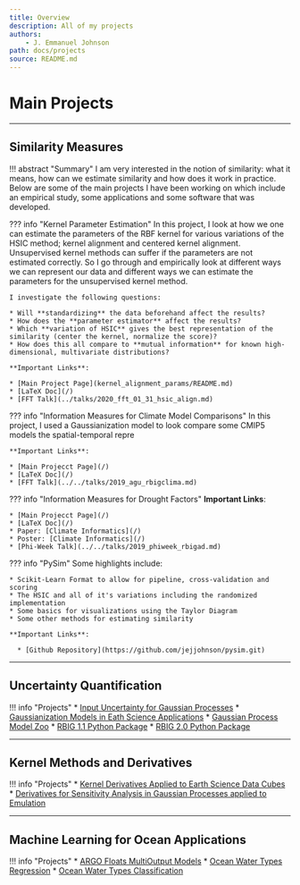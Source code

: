 ```yaml
---
title: Overview
description: All of my projects
authors:
    - J. Emmanuel Johnson
path: docs/projects
source: README.md
---
```

# Main Projects

---

## Similarity Measures

!!! abstract "Summary"
    I am very interested in the notion of similarity: what it means, how can we estimate similarity and how does it work in practice. Below are some of the main projects I have been working on which include an empirical study, some applications and some software that was developed.

??? info "Kernel Parameter Estimation"
    <!-- !!! abstract "Summary" -->
    In this project, I look at how we one can estimate the parameters of the RBF kernel for various variations of the HSIC method; kernel alignment and centered kernel alignment. Unsupervised kernel methods can suffer if the parameters are not estimated correctly. So I go through and empirically look at different ways we can represent our data and different ways we can estimate the parameters for the unsupervised kernel method.

    I investigate the following questions:

    * Will **standardizing** the data beforehand affect the results?
    * How does the **parameter estimator** affect the results?
    * Which **variation of HSIC** gives the best representation of the similarity (center the kernel, normalize the score)?
    * How does this all compare to **mutual information** for known high-dimensional, multivariate distributions?

    **Important Links**:

    * [Main Project Page](kernel_alignment_params/README.md)
    * [LaTeX Doc](/)
    * [FFT Talk](../talks/2020_fft_01_31_hsic_align.md)

??? info "Information Measures for Climate Model Comparisons"
    <!-- !!! abstract "Summary" -->
    In this project, I used a Gaussianization model to look compare some CMIP5 models the spatial-temporal repre

    **Important Links**:

    * [Main Projecct Page](/)
    * [LaTeX Doc](/)
    * [FFT Talk](../../talks/2019_agu_rbigclima.md)


??? info "Information Measures for Drought Factors"
    **Important Links**:

    * [Main Projecct Page](/)
    * [LaTeX Doc](/)
    * Paper: [Climate Informatics](/)
    * Poster: [Climate Informatics](/)
    * [Phi-Week Talk](../../talks/2019_phiweek_rbigad.md)


??? info "PySim"
    Some highlights include:

    * Scikit-Learn Format to allow for pipeline, cross-validation and scoring
    * The HSIC and all of it's variations including the randomized implementation
    * Some basics for visualizations using the Taylor Diagram
    * Some other methods for estimating similarity

    **Important Links**:

      * [Github Repository](https://github.com/jejjohnson/pysim.git)

---

## Uncertainty Quantification

!!! info "Projects"
    * [Input Uncertainty for Gaussian Processes](/)
    * [Gaussianization Models in Eath Science Applications](/)
    * [Gaussian Process Model Zoo](/)
    * [RBIG 1.1 Python Package](/)
    * [RBIG 2.0 Python Package](/)

---

## Kernel Methods and Derivatives

!!! info "Projects"
    * [Kernel Derivatives Applied to Earth Science Data Cubes](/)
    * [Derivatives for Sensitivity Analysis in Gaussian Processes applied to Emulation](/)

---

## Machine Learning for Ocean Applications

!!! info "Projects"
    * [ARGO Floats MultiOutput Models](/)
    * [Ocean Water Types Regression](/)
    * [Ocean Water Types Classification](/)
